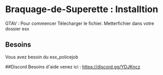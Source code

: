 # Braquage-de-Superette : Installtion
GTAV : Pour commencer Télecharger le fichier.
Metterfichier dans votre dossier esx 

## Besoins
Vous avez besoin du esx_policejob 

##Discord
Besoins d'aide venez ici : https://discord.gg/YDJKncz
